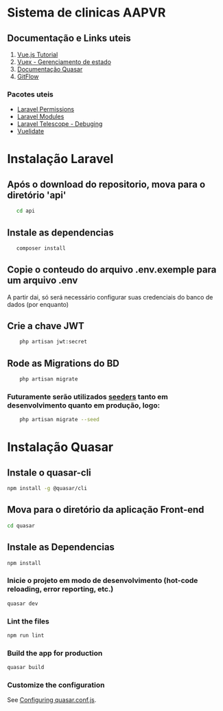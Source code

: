 # Sistema de clinicas AAPVR


## Documentação e Links uteis

1.  [Vue.js Tutorial](https://vuejs.org/v2/guide/)
2.  [Vuex - Gerenciamento de estado](https://vuex.vuejs.org)
3.  [Documentação Quasar](https://quasar.dev/introduction-to-quasar)
4.  [GitFlow](https://danielkummer.github.io/git-flow-cheatsheet/index.pt_BR.html) 

### Pacotes uteis

* [Laravel Permissions](https://github.com/spatie/laravel-permission)
* [Laravel Modules](https://github.com/nWidart/laravel-modules)            
* [Laravel Telescope - Debuging](https://laravel.com/docs/5.8/telescope)
* [Vuelidate](https://github.com/vuelidate/vuelidate)

# Instalação Laravel

## Após o download do repositorio, mova para o diretório 'api'
```bash
   cd api 
```

## Instale as dependencias
```bash
   composer install 
```

##  Copie o conteudo do arquivo .env.exemple para um arquivo .env
A partir dai, só será necessário configurar suas credenciais do banco de dados (por enquanto)

##  Crie a chave JWT
```bash
    php artisan jwt:secret
```

## Rode as Migrations do BD
```bash
    php artisan migrate
```

### Futuramente serão utilizados [seeders](https://laravel.com/docs/master/seeding) tanto em desenvolvimento quanto em produção, logo:
```bash
    php artisan migrate --seed
```

# Instalação Quasar 

## Instale o quasar-cli
```bash
npm install -g @quasar/cli
```
## Mova para o diretório da aplicação Front-end
```bash
cd quasar
```

## Instale as Dependencias
```bash
npm install
```

### Inicie o projeto em modo de desenvolvimento (hot-code reloading, error reporting, etc.)
```bash
quasar dev
```

### Lint the files
```bash
npm run lint
```

### Build the app for production
```bash
quasar build
```

### Customize the configuration
See [Configuring quasar.conf.js](https://quasar.dev/quasar-cli/quasar-conf-js).
